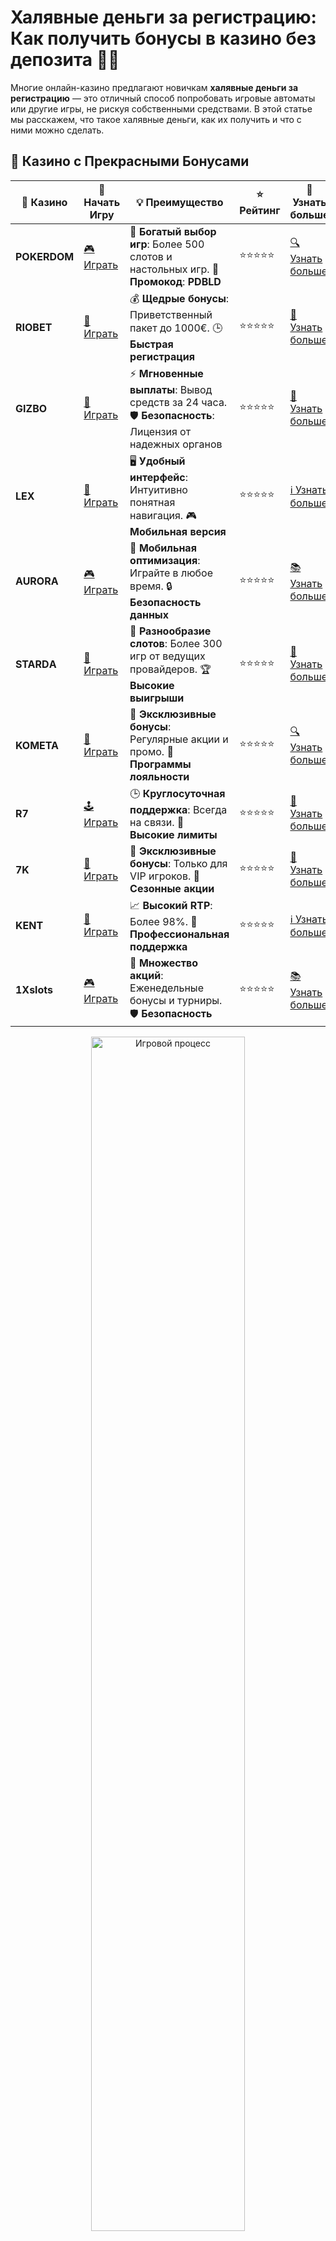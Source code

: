 # Халявные деньги за регистрацию: Как получить бонусы в казино без депозита 🎁💸

Многие онлайн-казино предлагают новичкам **халявные деньги за регистрацию** — это отличный способ попробовать игровые автоматы или другие игры, не рискуя собственными средствами. В этой статье мы расскажем, что такое халявные деньги, как их получить и что с ними можно сделать.

## 🌟 Казино с Прекрасными Бонусами

| 🎲 **Казино** | 🔗 **Начать Игру** | 💡 **Преимущество** | ⭐ **Рейтинг** | 🔗 **Узнать больше** |
|--------------|---------------------|---------------------|----------------|----------------------|
| **POKERDOM**  | [🎮 Играть](https://brandplay.link/4k77v2yx) | 🎉 **Богатый выбор игр**: Более 500 слотов и настольных игр. 🎁 **Промокод**: **PDBLD** | ⭐⭐⭐⭐⭐ | [🔍 Узнать больше](https://brandplay.link/4k77v2yx) |
| **RIOBET**    | [🎰 Играть](https://brandplay.link/7xBLTPyj) | 💰 **Щедрые бонусы**: Приветственный пакет до 1000€. 🕒 **Быстрая регистрация** | ⭐⭐⭐⭐⭐ | [📖 Узнать больше](https://brandplay.link/7xBLTPyj) |
| **GIZBO**     | [🎲 Играть](https://brandplay.link/bprXw4YV) | ⚡ **Мгновенные выплаты**: Вывод средств за 24 часа. 🛡️ **Безопасность**: Лицензия от надежных органов | ⭐⭐⭐⭐⭐ | [📝 Узнать больше](https://brandplay.link/bprXw4YV) |
| **LEX**       | [🤑 Играть](https://brandplay.link/zW4hdDFV) | 🖥️ **Удобный интерфейс**: Интуитивно понятная навигация. 🎮 **Мобильная версия** | ⭐⭐⭐⭐⭐ | [ℹ️ Узнать больше](https://brandplay.link/zW4hdDFV) |
| **AURORA**    | [🎮 Играть](https://10trafic-stat2.com/click/668546556bcc6313411604bd/6766/13032/subaccount) | 📱 **Мобильная оптимизация**: Играйте в любое время. 🔒 **Безопасность данных** | ⭐⭐⭐⭐⭐ | [📚 Узнать больше](https://10trafic-stat2.com/click/668546556bcc6313411604bd/6766/13032/subaccount) |
| **STARDА**    | [🎯 Играть](https://brandplay.link/fB7xwRFL) | 🎰 **Разнообразие слотов**: Более 300 игр от ведущих провайдеров. 🏆 **Высокие выигрыши** | ⭐⭐⭐⭐⭐ | [🔎 Узнать больше](https://brandplay.link/fB7xwRFL) |
| **KOMETA**    | [🎰 Играть](https://brandplay.link/8ZymQJV8) | 🎁 **Эксклюзивные бонусы**: Регулярные акции и промо. 🔄 **Программы лояльности** | ⭐⭐⭐⭐⭐ | [🔍 Узнать больше](https://brandplay.link/8ZymQJV8) |
| **R7**        | [🕹️ Играть](https://brandplay.link/bMd3Yjsw) | 🕒 **Круглосуточная поддержка**: Всегда на связи. 💸 **Высокие лимиты** | ⭐⭐⭐⭐⭐ | [📖 Узнать больше](https://brandplay.link/bMd3Yjsw) |
| **7K**        | [🎲 Играть](https://brandplay.link/BvQyFShp) | 🌟 **Эксклюзивные бонусы**: Только для VIP игроков. 🎉 **Сезонные акции** | ⭐⭐⭐⭐⭐ | [📝 Узнать больше](https://brandplay.link/BvQyFShp) |
| **KENT**      | [🤑 Играть](https://brandplay.link/Fv2WP3js) | 📈 **Высокий RTP**: Более 98%. 💼 **Профессиональная поддержка** | ⭐⭐⭐⭐⭐ | [ℹ️ Узнать больше](https://brandplay.link/Fv2WP3js) |
| **1Xslots**   | [🎮 Играть](https://brandplay.link/hSB1khtr) | 🎉 **Множество акций**: Еженедельные бонусы и турниры. 🛡️ **Безопасность** | ⭐⭐⭐⭐⭐ | [📚 Узнать больше](https://brandplay.link/hSB1khtr) |

<div align="center"> <img src="https://i.pinimg.com/originals/1d/b3/25/1db325483acbe642c6d4e6fdd73a4988.gif" alt="Игровой процесс" width="70%"> </div>
---

## 🚀 Быстрые Выигрыши и Поддержка

| 🎲 **Казино** | 🔗 **Начать Игру** | 💡 **Преимущество** | ⭐ **Рейтинг** | 🔗 **Узнать больше** |
|--------------|---------------------|---------------------|----------------|----------------------|
| **GAMA**      | [🎯 Играть](https://brandplay.link/j6NMKsDz) | 🔍 **Интуитивный интерфейс**: Легкость использования. 🏅 **Престижные турниры** | ⭐⭐⭐⭐☆ | [🔎 Узнать больше](https://brandplay.link/j6NMKsDz) |
| **ONION**     | [🎰 Играть](https://brandplay.link/zBGRVpQ9) | 🤑 **Низкие ставки**: Идеально для начинающих. 🔄 **Быстрые выводы** | ⭐⭐⭐⭐☆ | [🔍 Узнать больше](https://brandplay.link/zBGRVpQ9) |
| **ЧЕМПИОН**   | [🕹️ Играть](https://temon-gter.cfd/go/lRq?p80412p304504pcc44t17455) | 🏅 **Лояльная программа**: Награды за активность. 🎁 **Ежемесячные бонусы** | ⭐⭐⭐⭐☆ | [📖 Узнать больше](https://temon-gter.cfd/go/lRq?p80412p304504pcc44t17455) |
| **VAVADA**    | [🎲 Играть](https://vavadapartner.pro/?promo=ea5c9275-6854-4505-94fc-95ab18221945-linkb2) | 🚀 **Быстрая регистрация**: Начните играть мгновенно. 🔐 **Безопасные транзакции** | ⭐⭐⭐⭐☆ | [📝 Узнать больше](https://vavadapartner.pro/?promo=ea5c9275-6854-4505-94fc-95ab18221945-linkb2) |
| **FRIENDS**   | [🤑 Играть](https://gofriends.mba/linkb2) | 🤝 **Социальные игры**: Играйте с друзьями. 🌐 **Мультиплатформенность** | ⭐⭐⭐⭐☆ | [ℹ️ Узнать больше](https://gofriends.mba/linkb2) |
| **1WIN**      | [🎮 Играть](https://brandplay.link/smXVpBbG) | 🏆 **Спортивные ставки**: Широкий выбор видов спорта. 💵 **Высокие коэффициенты** | ⭐⭐⭐⭐☆ | [📚 Узнать больше](https://brandplay.link/smXVpBbG) |
| **DRIP**      | [🎯 Играть](https://drp-ircp01.com/c07e6a3db) | 🌐 **Инновационные игры**: Новейшие игровые технологии. 🛡️ **Высокая безопасность** | ⭐⭐⭐⭐☆ | [🔎 Узнать больше](https://drp-ircp01.com/c07e6a3db) |
| **JOYCASINO** | [🎰 Играть](https://rpc30.call2me.pro/?/ru/registration?apkpop=0&partner=p24970p3291217pc98f) | 🎁 **Приятные бонусы**: Ежедневные акции и подарки. 🕹️ **Разнообразие игр** | ⭐⭐⭐⭐☆ | [🔍 Узнать больше](https://rpc30.call2me.pro/?/ru/registration?apkpop=0&partner=p24970p3291217pc98f) |
| **PLAYFORTUNA** | [🎮 Играть](https://fortunapromo.net/alt/playfortuna/registration?0dc4a9362a71feb7e3f165fb8e766f70) | 🎉 **Регулярные акции**: Бонусы, фриспины и многое другое. 🏅 **Турниры** | ⭐⭐⭐⭐☆ | [📚 Узнать больше](https://fortunapromo.net/alt/playfortuna/registration?0dc4a9362a71feb7e3f165fb8e766f70) |
| **SYKAA**     | [🤑 Играть](https://s-two-way.com/?source=linkb2&pid=30697) | 💸 **Доступные ставки**: Идеально для новичков. 🎁 **Щедрые бонусы** | ⭐⭐⭐⭐☆ | [🔍 Узнать больше](https://s-two-way.com/?source=linkb2&pid=30697) |

<div align="center"> <img src="https://i.pinimg.com/originals/1d/b3/25/1db325483acbe642c6d4e6fdd73a4988.gif" alt="Игровой процесс" width="70%"> </div>

![Халявные деньги за регистрацию](https://i.pinimg.com/originals/a9/29/6e/a9296ea1cf6a7c20a985e593451f0323.png)

## Что такое халявные деньги за регистрацию? 🤑

**Халявные деньги за регистрацию** — это бонусы, которые казино дарит новым игрокам за создание аккаунта. Обычно это либо денежные средства, либо бесплатные фриспины, которые можно использовать для игры. Эти деньги могут быть использованы на различных играх, что дает шанс на выигрыш без первоначальных вложений.

## Как получить халявные деньги за регистрацию? 🎉

Чтобы получить халявные деньги за регистрацию, нужно выполнить несколько простых шагов:

### 1. **Выбор казино**
Выберите онлайн-казино, которое предлагает бонусы за регистрацию. На текущий момент многие казино предоставляют такие предложения, поэтому вам нужно внимательно изучить их условия и выбрать самое подходящее для вас.

### 2. **Регистрация в казино**
После выбора казино необходимо зарегистрироваться. Это обычно требует ввода базовых данных, таких как имя, адрес электронной почты, телефон и дата рождения.

### 3. **Активируйте бонус**
После регистрации вам будет предложено активировать бонус. Это может быть сделано автоматически, но иногда нужно ввести специальный промокод, который будет указан в условиях акции.

### 4. **Получите бонус**
После выполнения всех условий бонус будет начислен на ваш счет. Вы сможете использовать полученные деньги или фриспины для ставок на различные игры.

## Как использовать халявные деньги за регистрацию? 🎰

### 1. **Играйте в слоты**
Вы можете использовать халявные деньги для игры в популярные слоты, такие как **Starburst**, **Book of Ra**, **Sweet Bonanza** и другие. Это отличный способ попробовать игровые автоматы без риска потерять собственные деньги.

### 2. **Используйте фриспины**
Многие казино предлагают **фриспины** — бесплатные вращения в слотах. Вы можете использовать их на определенных играх, чтобы выиграть реальные деньги.

### 3. **Выигрывайте и выводите деньги**
Если вам удастся выиграть, вы можете вывести свои выигрыши, соблюдая условия казино. Важно помнить, что для вывода могут быть установлены требования по отыгрышу бонуса.

## Условия получения халявных денег за регистрацию 📝

- **Минимальные требования для вывода**: Во многих казино есть требования по отыгрышу бонуса (wagering). Это означает, что вам нужно будет сделать определенное количество ставок на игры, прежде чем вы сможете вывести деньги.
  
- **Время действия бонуса**: Бонусы часто имеют ограниченный срок действия. Поэтому важно использовать халявные деньги как можно быстрее, чтобы не потерять их.

- **Максимальные выигрыши**: Некоторые казино ограничивают максимальную сумму, которую можно выиграть с использованием халявных денег.

## Преимущества халявных денег за регистрацию 🎯

### 1. **Без риска для вашего кошелька 💰**
Вы можете выиграть реальные деньги, не вкладывая собственные средства. Это отличный способ ознакомиться с казино и его играми.

### 2. **Шанс на большой выигрыш 🎉**
Хотя бонусы и ограничены по сумме, всегда есть шанс выиграть достаточно крупную сумму, если удача будет на вашей стороне.

### 3. **Доступ к играм казино 🕹️**
Вы можете опробовать различные игры, такие как слоты, рулетка, покер и другие, не рискуя своими деньгами.

## Заключение 💥

**Халявные деньги за регистрацию** — это отличный способ начать свое путешествие в мир онлайн-казино. Воспользуйтесь бонусами, играйте на фриспинах и, возможно, удача улыбнется вам. Не забывайте изучить условия, чтобы не столкнуться с неприятными сюрпризами. Удачи в игре и наслаждайтесь процессом! 🍀🎰
